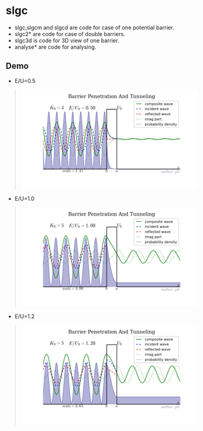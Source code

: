 # slgc
- slgc,slgcm and slgcd are code for case of one potential barrier.
- slgc2* are code for case of double barriers.
- slgc3d is code for 3D view of one barrier.
- analyse* are code for analysing.

## Demo
- E/U=0.5
> ![e=0.5](./gif/slgc_0.50.gif)
- E/U=1.0
> ![e=1.0](./gif/slgc_1.00_pro.gif)
- E/U=1.2
> ![e=1.2](./gif/slgc_1.20_pro.gif)
